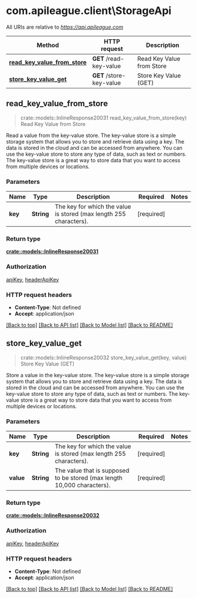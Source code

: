 # com.apileague.client\StorageApi

All URIs are relative to *https://api.apileague.com*

Method | HTTP request | Description
------------- | ------------- | -------------
[**read_key_value_from_store**](StorageApi.md#read_key_value_from_store) | **GET** /read-key-value | Read Key Value from Store
[**store_key_value_get**](StorageApi.md#store_key_value_get) | **GET** /store-key-value | Store Key Value (GET)



## read_key_value_from_store

> crate::models::InlineResponse20031 read_key_value_from_store(key)
Read Key Value from Store

Read a value from the key-value store. The key-value store is a simple storage system that allows you to store and retrieve data using a key. The data is stored in the cloud and can be accessed from anywhere. You can use the key-value store to store any type of data, such as text or numbers. The key-value store is a great way to store data that you want to access from multiple devices or locations.

### Parameters


Name | Type | Description  | Required | Notes
------------- | ------------- | ------------- | ------------- | -------------
**key** | **String** | The key for which the value is stored (max length 255 characters). | [required] |

### Return type

[**crate::models::InlineResponse20031**](inline_response_200_31.md)

### Authorization

[apiKey](../README.md#apiKey), [headerApiKey](../README.md#headerApiKey)

### HTTP request headers

- **Content-Type**: Not defined
- **Accept**: application/json

[[Back to top]](#) [[Back to API list]](../README.md#documentation-for-api-endpoints) [[Back to Model list]](../README.md#documentation-for-models) [[Back to README]](../README.md)


## store_key_value_get

> crate::models::InlineResponse20032 store_key_value_get(key, value)
Store Key Value (GET)

Store a value in the key-value store. The key-value store is a simple storage system that allows you to store and retrieve data using a key. The data is stored in the cloud and can be accessed from anywhere. You can use the key-value store to store any type of data, such as text or numbers. The key-value store is a great way to store data that you want to access from multiple devices or locations.

### Parameters


Name | Type | Description  | Required | Notes
------------- | ------------- | ------------- | ------------- | -------------
**key** | **String** | The key for which the value is stored (max length 255 characters). | [required] |
**value** | **String** | The value that is supposed to be stored (max length 10,000 characters). | [required] |

### Return type

[**crate::models::InlineResponse20032**](inline_response_200_32.md)

### Authorization

[apiKey](../README.md#apiKey), [headerApiKey](../README.md#headerApiKey)

### HTTP request headers

- **Content-Type**: Not defined
- **Accept**: application/json

[[Back to top]](#) [[Back to API list]](../README.md#documentation-for-api-endpoints) [[Back to Model list]](../README.md#documentation-for-models) [[Back to README]](../README.md)

